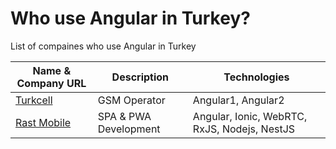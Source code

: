 # Who use Angular in Turkey?
List of compaines who use Angular in Turkey




| Name & Company URL | Description | Technologies |
|--|--|--|
| [Turkcell](https://mesajussu.turkcell.com.tr/) | GSM Operator | Angular1, Angular2 |
| [Rast Mobile](https://www.rastmobile.com) | SPA & PWA Development | Angular, Ionic, WebRTC, RxJS, Nodejs, NestJS |
